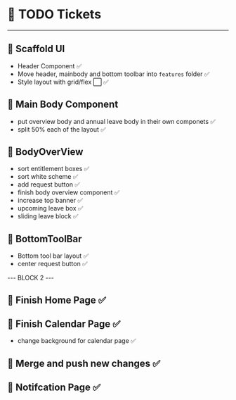 # 📌 TODO Tickets

---

## 🚧 Scaffold UI

- Header Component ✅
- Move header, mainbody and bottom toolbar into `features` folder ✅
- Style layout with grid/flex ⬜ ✅

## 🧩 Main Body Component

- put overview body and annual leave body in their own componets ✅
- split 50% each of the layout ✅

## 🧩 BodyOverView

- sort entitlement boxes ✅
- sort white scheme ✅
- add request button ✅
- finish body overview component ✅
- increase top banner ✅
- upcoming leave box ✅
- sliding leave block ✅

## 🧩 BottomToolBar

- Bottom tool bar layout ✅
- center request button ✅

--- BLOCK 2 ---

## 🧩 Finish Home Page ✅

## 🧩 Finish Calendar Page ✅

- change background for calendar page ✅

## 🧩 Merge and push new changes ✅

## 🧩 Notifcation Page ✅

